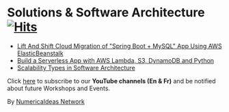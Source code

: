 # Solutions & Software Architecture&nbsp;[![Hits](https://hits.seeyoufarm.com/api/count/incr/badge.svg?url=https%3A%2F%2Fgithub.com%2Fnumerica-ideas%2Fcommunity%2Ftree%2Fmaster%2Farchitecture&count_bg=%2379C83D&title_bg=%23555555&icon=&icon_color=%23E7E7E7&title=hits&edge_flat=false)](https://numericaideas.com/)

- [Lift And Shift Cloud Migration of "Spring Boot + MySQL" App Using AWS ElasticBeanstalk](../aws/springboot-migration-elasticbeanstalk)
- [Build a Serverless App with AWS Lambda, S3, DynamoDB and Python](../aws/building-a-serverless-web-application)
- [Scalability Types in Software Architecture](./scalability-types-in-software-architecture/)

Click [here](https://www.youtube.com/@numericaideas/channels?sub_confirmation=1) to subscribe to our **YouTube channels (En & Fr)** and be notified about future Workshops and Events.

By [NumericaIdeas Network](https://numericaideas.com)
